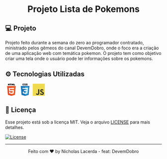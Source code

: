 <div align="center">
    <h1>Projeto Lista de Pokemons</h1>
</div>

## 💻 Projeto

Projeto feito durante a semana do zero ao programador contratado, ministrado pelos gêmeos do canal DevemDobro, onde o foco era a criação de uma aplicação web com temática pokemon.
O projeto tem como objetivo criar uma tela onde o usuário pode ler informações sobre os pokemons.

## ⚙️ Tecnologias Utilizadas

<p align="left">
  <img src="https://raw.githubusercontent.com/devicons/devicon/master/icons/html5/html5-original-wordmark.svg" alt="html5" width="40" height="40"/>
  <img src="https://raw.githubusercontent.com/devicons/devicon/master/icons/css3/css3-original-wordmark.svg" alt="css" width="40" height="40"/>
  <img src="https://raw.githubusercontent.com/devicons/devicon/master/icons/javascript/javascript-original.svg" alt="javascript" width="40" height="40"/>           
</p>

## 📝 Licença

Esse projeto está sob a licença MIT. Veja o arquivo [LICENSE](LICENSE) para mais detalhes.

<a href="LICENSE"><img  src="https://img.shields.io/static/v1?label=License&message=MIT&color=8257e5&labelColor=202080" alt="License"></a>
</p>

---

<p align="center">
  Feito com ❤️ by Nicholas Lacerda - feat: DevemDobro
</p>

